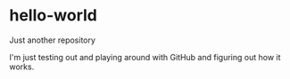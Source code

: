 # hello-world
Just another repository

I'm just testing out and playing around with GitHub and figuring out how it works.
